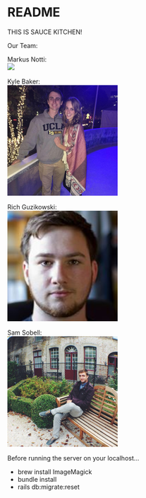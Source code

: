 # README

THIS IS SAUCE KITCHEN!

Our Team:

Markus Notti:
<br>
<img src="https://photos.smugmug.com/2012-2013-Archive/Football2012/2013-Football-Banquet/i-L5XdgnN/0/X2/%2389%20Notti_Markus0036-X2.jpg" width="250">

Kyle Baker:
<br>
<img src="app/assets/images/richProfile.jpg?raw=true" width="250">

Rich Guzikowski:
<br>
<img src="app/assets/images/samProfile.jpg?raw=true" width="250">

Sam Sobell:
<br>
<img src="app/assets/images/kyleProfile.jpg?raw=true" width="250">

Before running the server on your localhost...
* brew install ImageMagick
* bundle install
* rails db:migrate:reset
